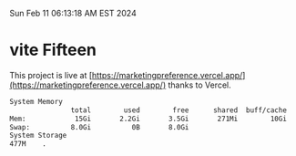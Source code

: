 Sun Feb 11 06:13:18 AM EST 2024

# vite Fifteen


This project is live at [https://marketingpreference.vercel.app/](https://marketingpreference.vercel.app/) thanks to Vercel.

```bash
System Memory
               total        used        free      shared  buff/cache   available
Mem:            15Gi       2.2Gi       3.5Gi       271Mi        10Gi        13Gi
Swap:          8.0Gi          0B       8.0Gi
System Storage
477M	.
